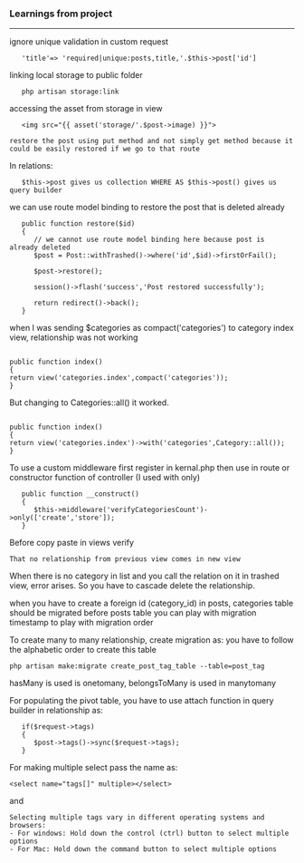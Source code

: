 ### Learnings from project

---

ignore unique validation in custom request

```
   'title'=> 'required|unique:posts,title,'.$this->post['id']
```

linking local storage to public folder

```
   php artisan storage:link
```

accessing the asset from storage in view

```
   <img src="{{ asset('storage/'.$post->image) }}">
```

```
restore the post using put method and not simply get method because it could be easily restored if we go to that route
```

In relations:

```
   $this->post gives us collection WHERE AS $this->post() gives us query builder
```

we can use route model binding to restore the post that is deleted already

```
   public function restore($id)
   {
      // we cannot use route model binding here because post is already deleted
      $post = Post::withTrashed()->where('id',$id)->firstOrFail();

      $post->restore();

      session()->flash('success','Post restored successfully');

      return redirect()->back();
   }
```

when I was sending $categories as compact('categories') to category index view, relationship was not working

```

public function index()
{
return view('categories.index',compact('categories'));
}

```

But changing to Categories::all() it worked.

```

public function index()
{
return view('categories.index')->with('categories',Category::all());
}

```

To use a custom middleware first register in kernal.php then use in route
or constructor function of controller (I used with only)

```
   public function __construct()
   {
      $this->middleware('verifyCategoriesCount')->only(['create','store']);
   }
```

Before copy paste in views verify

```
That no relationship from previous view comes in new view
```

When there is no category in list and you call the relation on it in trashed view,
error arises. So you have to cascade delete the relationship.

when you have to create a foreign id (category_id) in posts, categories table should be migrated before posts table
you can play with migration timestamp to play with migration order

To create many to many relationship, create migration as:
you have to follow the alphabetic order to create this table

```
php artisan make:migrate create_post_tag_table --table=post_tag
```

hasMany is used is onetomany, belongsToMany is used in manytomany

For populating the pivot table, you have to use attach function in query builder in relationship as:

```
   if($request->tags)
   {
      $post->tags()->sync($request->tags);
   }
```

For making multiple select pass the name as:

```
<select name="tags[]" multiple></select>
```

and

```
Selecting multiple tags vary in different operating systems and browsers:
- For windows: Hold down the control (ctrl) button to select multiple options
- For Mac: Hold down the command button to select multiple options
```
